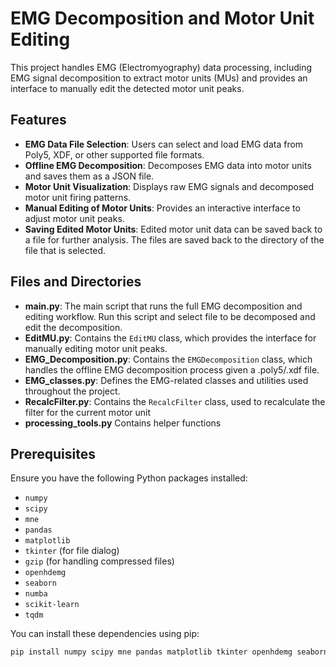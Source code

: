 # EMG Decomposition and Motor Unit Editing

This project handles EMG (Electromyography) data processing, including EMG signal decomposition to extract motor units (MUs) and provides an interface to manually edit the detected motor unit peaks.

## Features

- **EMG Data File Selection**: Users can select and load EMG data from Poly5, XDF, or other supported file formats.
- **Offline EMG Decomposition**: Decomposes EMG data into motor units and saves them as a JSON file.
- **Motor Unit Visualization**: Displays raw EMG signals and decomposed motor unit firing patterns.
- **Manual Editing of Motor Units**: Provides an interactive interface to adjust motor unit peaks.
- **Saving Edited Motor Units**: Edited motor unit data can be saved back to a file for further analysis. The files are saved back to the directory of the file that is selected.

## Files and Directories

- **main.py**: The main script that runs the full EMG decomposition and editing workflow. Run this script and select file to be decomposed and edit the decomposition.
- **EditMU.py**: Contains the `EditMU` class, which provides the interface for manually editing motor unit peaks.
- **EMG_Decomposition.py**: Contains the `EMGDecomposition` class, which handles the offline EMG decomposition process given a .poly5/.xdf file.
- **EMG_classes.py**: Defines the EMG-related classes and utilities used throughout the project.
- **RecalcFilter.py**: Contains the `RecalcFilter` class, used to recalculate the filter for the current motor unit
- **processing_tools.py** Contains helper functions

## Prerequisites

Ensure you have the following Python packages installed:

- `numpy`
- `scipy`
- `mne`
- `pandas`
- `matplotlib`
- `tkinter` (for file dialog)
- `gzip` (for handling compressed files)
- `openhdemg`
- `seaborn`
- `numba`
- `scikit-learn`
- `tqdm`

You can install these dependencies using pip:

```bash
pip install numpy scipy mne pandas matplotlib tkinter openhdemg seaborn numba scikit-learn tqdm
